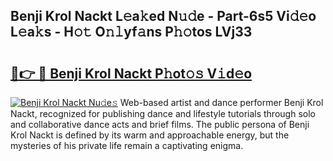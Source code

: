 ## Benji Krol Nackt L𝚎a𝚔ed N𝚞𝚍e - Part-6s5 Vi𝚍𝚎o L𝚎a𝚔s - H𝚘𝚝 O𝚗𝚕yf𝚊ns P𝚑𝚘tos LVj33

# <h2><a href="http://kfddyjc.oniu.top/?m=Benji+Krol+Nackt">🔗👉 🔴 Benji Krol Nackt P𝚑ot𝚘𝚜 V𝚒d𝚎o</a></h2>

[![Benji Krol Nackt Nu𝚍e𝚜](https://i.imgur.com/0qMVB7G.gif)](http://kfddyjc.oniu.top/?m=Benji+Krol+Nackt)
Web-based artist and dance performer Benji Krol Nackt, recognized for publishing dance and lifestyle tutorials through solo and collaborative dance acts and brief films. The public persona of Benji Krol Nackt is defined by its warm and approachable energy, but the mysteries of his private life remain a captivating enigma.  
